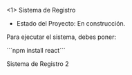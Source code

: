 <1> Sistema de Registro</h1>

- Estado del Proyecto: En construcción.

Para ejecutar el sistema, debes poner:

´´´npm install react´´´

Sistema de Registro 2
